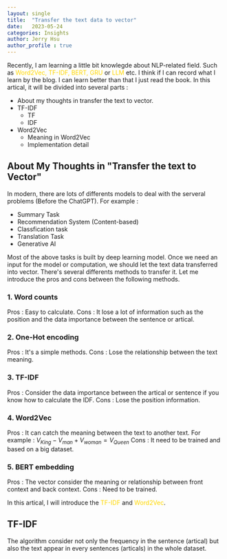 ```yaml
---
layout: single
title:  "Transfer the text data to vector"
date:   2023-05-24
categories: Insights
author: Jerry Hsu
author_profile : true
---
```


Recently, I am learning a little bit knowlegde about NLP-related field. Such as <span style="color:Gold">Word2Vec, TF-IDF, BERT, GRU</span> or <span style="color:Gold">LLM</span> etc. I think if I can record what I learn by the blog. I can learn better than that I just read the book. In this artical, it will be divided into several parts :

* About my thoughts in transfer the text to vector.
* TF-IDF
  * TF
  * IDF
* Word2Vec
  * Meaning in Word2Vec
  * Implementation detail 


## About My Thoughts in "Transfer the text to Vector"

In modern, there are lots of differents models to deal with the serveral problems (Before the ChatGPT). For example : 

* Summary Task
* Recommendation System (Content-based)
* Classfication task
* Translation Task
* Generative AI

Most of the above tasks is built by deep learning model. Once we need an input for the model or computation, we should let the text data transferred into vector. There's several differents methods to transfer it. Let me introduce the pros and cons between the following methods.

### 1. Word counts
Pros : Easy to calculate.
Cons : It lose a lot of information such as the position and the data importance between the sentence or artical.

### 2. One-Hot encoding
Pros : It's a simple methods.
Cons : Lose the relationship between the text meaning.

### 3. TF-IDF
Pros : Consider the data importance between the artical or sentence if you know how to calculate the IDF.
Cons : Lose the position information.

### 4. Word2Vec
Pros : It can catch the meaning between the text to another text. For example : $V_{King} - V_{man} + V_{woman} = V_{Queen}$
Cons : It need to be trained and based on a big dataset.

### 5. BERT embedding
Pros : The vector consider the meaning or relationship between front context and back context.
Cons : Need to be trained.

In this artical, I will introduce the <span style="color:Gold">TF-IDF</span> and <span style="color:Gold">Word2Vec</span>.

## TF-IDF

The algorithm consider not only the frequency in the sentence (artical) but also the text appear in every sentences (articals) in the whole dataset.

